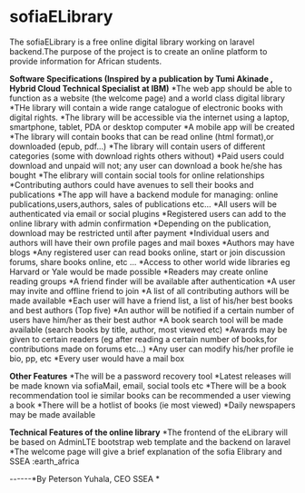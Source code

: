# sofiaELibrary
The sofiaELibrary is a free online digital library working on laravel backend.The purpose of the project is to create an online platform to provide information for African students. 

**Software Specifications (Inspired by a publication by Tumi Akinade , Hybrid Cloud Technical Specialist at IBM)**
*The web app should be able to function as a website (the welcome page) and a world class digital library
*THe library will contain a wide range catalogue of electronic books with digital rights.
*The library will be accessible via the internet using a laptop, smartphone, tablet, PDA or desktop computer
*A mobile app will be created
*The library will contain books that can be read online (html format),or downloaded (epub, pdf...)
*The library will contain users of different categories (some with download rights others without)
*Paid users could download and unpaid will not; any user can download a book he/she has bought
*The elibrary will contain social tools for online relationships
*Contributing authors could have avenues to sell their books and publications
*The app will have a backend module for managing: online publications,users,authors, sales of publications etc...
*All users will be authenticated via email or social plugins
*Registered users can add to the online library with admin confirmation
*Depending on the publication, download may be restricted until after payment
*Individual users and authors will have their own profile pages and mail boxes
*Authors may have blogs
*Any registered user can read books online, start or join discussion forums, share books online, etc ...
*Access to other world wide libraries eg Harvard or Yale would be made possible
*Readers may create online reading groups
*A friend finder will be available after authentication
*A user may invite and offline friend to join
*A list of all contributing authors will be made available
*Each user will have a friend list, a list of his/her best books and best authors (Top five)
*An author will be notified if a certain number of users have him/her as their best author
*A book search tool will be made available (search books by title, author, most viewed etc)
*Awards may be given to certain readers (eg after reading a certain number of books,for contributions made on forums etc...)
*Any user can modify his/her profile ie bio, pp, etc
*Every user would have a mail box

**Other Features**
*The will be a password recovery tool
*Latest releases will be made known via sofiaMail, email, social tools etc
*There will be a book recommendation tool ie similar books can be recommended a user viewing a book
*There will be a hotlist of books (ie most viewed)
*Daily newspapers may be made available

**Technical Features of the online library**
*The frontend of the eLibrary will be based on AdminLTE bootstrap web template and the backend on laravel
*The welcome page will give a brief explanation of the sofia Elibrary and SSEA :earth_africa


------*By Peterson Yuhala, CEO SSEA *




